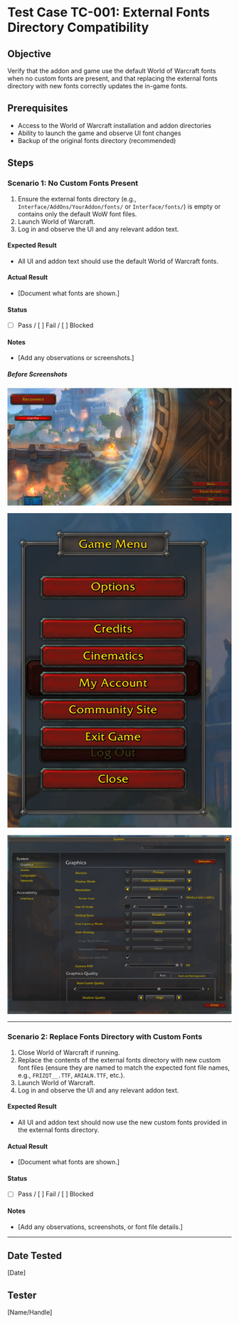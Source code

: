 # Test Case TC-001: External Fonts Directory Compatibility

## Objective
Verify that the addon and game use the default World of Warcraft fonts when no custom fonts are present, and that replacing the external fonts directory with new fonts correctly updates the in-game fonts.

## Prerequisites
- Access to the World of Warcraft installation and addon directories
- Ability to launch the game and observe UI font changes
- Backup of the original fonts directory (recommended)

## Steps
### Scenario 1: No Custom Fonts Present
1. Ensure the external fonts directory (e.g., `Interface/AddOns/YourAddon/fonts/` or `Interface/fonts/`) is empty or contains only the default WoW font files.
2. Launch World of Warcraft.
3. Log in and observe the UI and any relevant addon text.

#### Expected Result
- All UI and addon text should use the default World of Warcraft fonts.

#### Actual Result
- [Document what fonts are shown.]

#### Status
- [ ] Pass / [ ] Fail / [ ] Blocked

#### Notes
- [Add any observations or screenshots.]

##### Before Screenshots
![Default WoW Fonts - Login Screen](images/external-fonts-before.png)

![Default WoW Fonts - Game Menu](images/external-fonts-before-menu.png)

![Default WoW Fonts - System Menu](images/external-fonts-before-system.png)

---

### Scenario 2: Replace Fonts Directory with Custom Fonts
1. Close World of Warcraft if running.
2. Replace the contents of the external fonts directory with new custom font files (ensure they are named to match the expected font file names, e.g., `FRIZQT__.TTF`, `ARIALN.TTF`, etc.).
3. Launch World of Warcraft.
4. Log in and observe the UI and any relevant addon text.

#### Expected Result
- All UI and addon text should now use the new custom fonts provided in the external fonts directory.

#### Actual Result
- [Document what fonts are shown.]

#### Status
- [ ] Pass / [ ] Fail / [ ] Blocked

#### Notes
- [Add any observations, screenshots, or font file details.]

---

## Date Tested
[Date]

## Tester
[Name/Handle]
